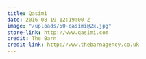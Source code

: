 ```yaml
---
title: Qasimi
date: 2016-08-19 12:19:00 Z
image: "/uploads/50-qasimi@2x.jpg"
store-link: http://www.qasimi.com
credit: The Barn
credit-link: http://www.thebarnagency.co.uk
---
```


